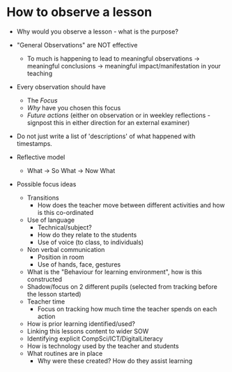 How to observe a lesson
=======================

* Why would you observe a lesson - what is the purpose?

* "General Observations" are NOT effective
    * To much is happening to lead to meaningful observations -> meaningful conclusions -> meaningful impact/manifestation in your teaching
* Every observation should have
    * The _Focus_
    * _Why_ have you chosen this focus
    * _Future actions_ (either on observation or in weekley reflections - signpost this in either direction for an external examiner)
* Do not just write a list of 'descriptions' of what happened with timestamps.
* Reflective model
    * What -> So What -> Now What


* Possible focus ideas
    * Transitions
        * How does the teacher move between different activities and how is this co-ordinated
    * Use of language
        * Technical/subject?
        * How do they relate to the students
        * Use of voice (to class, to individuals)
    * Non verbal communication
        * Position in room
        * Use of hands, face, gestures
    * What is the "Behaviour for learning environment", how is this constructed
    * Shadow/focus on 2 different pupils (selected from tracking before the lesson started)
    * Teacher time
        * Focus on tracking how much time the teacher spends on each action
    * How is prior learning identified/used?
    * Linking this lessons content to wider SOW
    * Identifying explicit CompSci/ICT/DigitalLiteracy
    * How is technology used by the teacher and students
    * What routines are in place
        * Why were these created? How do they assist learning
